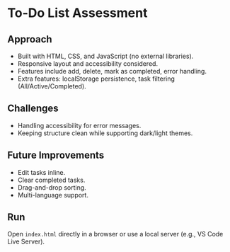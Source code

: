 # To-Do List Assessment

## Approach
- Built with HTML, CSS, and JavaScript (no external libraries).
- Responsive layout and accessibility considered.
- Features include add, delete, mark as completed, error handling.
- Extra features: localStorage persistence, task filtering (All/Active/Completed).

## Challenges
- Handling accessibility for error messages.
- Keeping structure clean while supporting dark/light themes.

## Future Improvements
- Edit tasks inline.
- Clear completed tasks.
- Drag-and-drop sorting.
- Multi-language support.

## Run
Open `index.html` directly in a browser or use a local server (e.g., VS Code Live Server).
